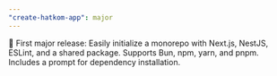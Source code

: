 ```yaml
---
"create-hatkom-app": major
---
```


🎉 First major release: Easily initialize a monorepo with Next.js, NestJS, ESLint, and a shared package. Supports Bun, npm, yarn, and pnpm. Includes a prompt for dependency installation.
